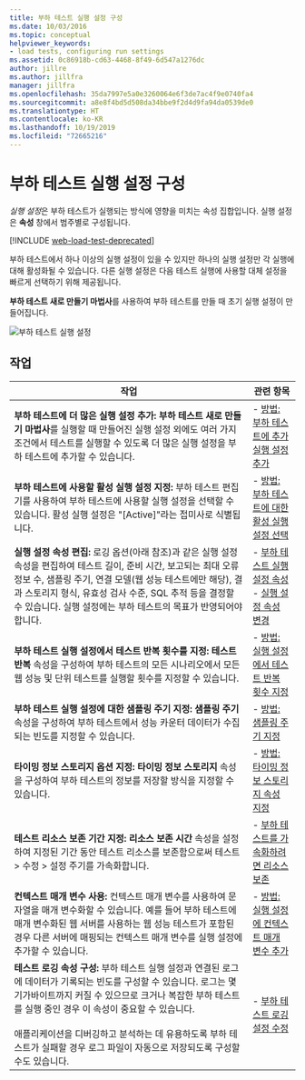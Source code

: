 ```yaml
---
title: 부하 테스트 실행 설정 구성
ms.date: 10/03/2016
ms.topic: conceptual
helpviewer_keywords:
- load tests, configuring run settings
ms.assetid: 0c86918b-cd63-4468-8f49-6d547a1276dc
author: jillre
ms.author: jillfra
manager: jillfra
ms.openlocfilehash: 35da7997e5a0e3260064e6f3de7ac4f9e0740fa4
ms.sourcegitcommit: a8e8f4bd5d508da34bbe9f2d4d9fa94da0539de0
ms.translationtype: HT
ms.contentlocale: ko-KR
ms.lasthandoff: 10/19/2019
ms.locfileid: "72665216"
---
```

# <a name="configure-load-test-run-settings"></a>부하 테스트 실행 설정 구성

*실행 설정*은 부하 테스트가 실행되는 방식에 영향을 미치는 속성 집합입니다. 실행 설정은 **속성** 창에서 범주별로 구성됩니다.

[!INCLUDE [web-load-test-deprecated](includes/web-load-test-deprecated.md)]

부하 테스트에서 하나 이상의 실행 설정이 있을 수 있지만 하나의 실행 설정만 각 실행에 대해 활성화될 수 있습니다. 다른 실행 설정은 다음 테스트 실행에 사용할 대체 설정을 빠르게 선택하기 위해 제공됩니다.

**부하 테스트 새로 만들기 마법사**를 사용하여 부하 테스트를 만들 때 초기 실행 설정이 만들어집니다.

![부하 테스트 실행 설정](../test/media/loadtestrunsettings.png)

## <a name="tasks"></a>작업

|작업|관련 항목|
|-|-|
|**부하 테스트에 더 많은 실행 설정 추가:** **부하 테스트 새로 만들기 마법사**를 실행할 때 만들어진 실행 설정 외에도 여러 가지 조건에서 테스트를 실행할 수 있도록 더 많은 실행 설정을 부하 테스트에 추가할 수 있습니다.|-   [방법: 부하 테스트에 추가 실행 설정 추가](../test/how-to-add-additional-run-settings-to-a-load-test.md)|
|**부하 테스트에 사용할 활성 실행 설정 지정:** 부하 테스트 편집기를 사용하여 부하 테스트에 사용할 실행 설정을 선택할 수 있습니다. 활성 실행 설정은 "[Active]"라는 접미사로 식별됩니다.|-   [방법: 부하 테스트에 대한 활성 실행 설정 선택](../test/how-to-select-the-active-run-setting-for-a-load-test.md)|
|**실행 설정 속성 편집:** 로깅 옵션(아래 참조)과 같은 실행 설정 속성을 편집하여 테스트 길이, 준비 시간, 보고되는 최대 오류 정보 수, 샘플링 주기, 연결 모델(웹 성능 테스트에만 해당), 결과 스토리지 형식, 유효성 검사 수준, SQL 추적 등을 결정할 수 있습니다. 실행 설정에는 부하 테스트의 목표가 반영되어야 합니다.|-   [부하 테스트 실행 설정 속성](../test/load-test-run-settings-properties.md)<br />-   [실행 설정 속성 변경](../test/load-test-run-settings-properties.md#change-run-setting-properties)|
|**부하 테스트 실행 설정에서 테스트 반복 횟수를 지정:** **테스트 반복** 속성을 구성하여 부하 테스트의 모든 시나리오에서 모든 웹 성능 및 단위 테스트를 실행할 횟수를 지정할 수 있습니다.|-   [방법: 실행 설정에서 테스트 반복 횟수 지정](../test/how-to-specify-the-number-of-test-iterations-in-a-load-test.md)|
|**부하 테스트 실행 설정에 대한 샘플링 주기 지정:** **샘플링 주기** 속성을 구성하여 부하 테스트에서 성능 카운터 데이터가 수집되는 빈도를 지정할 수 있습니다.|-   [방법: 샘플링 주기 지정](../test/how-to-specify-the-sample-rate-for-a-load-test.md)|
|**타이밍 정보 스토리지 옵션 지정:** **타이밍 정보 스토리지** 속성을 구성하여 부하 테스트의 정보를 저장할 방식을 지정할 수 있습니다.|-   [방법: 타이밍 정보 스토리지 속성 지정](../test/how-to-specify-the-timing-details-storage-property-for-a-load-test.md)|
|**테스트 리소스 보존 기간 지정:** **리소스 보존 시간** 속성을 설정하여 지정된 기간 동안 테스트 리소스를 보존함으로써 테스트 > 수정 > 설정 주기를 가속화합니다.|-   [부하 테스트를 가속화하려면 리소스 보존](/azure/devops/test/load-test/getting-started-with-performance-testing?view=vsts)|
|**컨텍스트 매개 변수 사용:** 컨텍스트 매개 변수를 사용하여 문자열을 매개 변수화할 수 있습니다. 예를 들어 부하 테스트에 매개 변수화된 웹 서버를 사용하는 웹 성능 테스트가 포함된 경우 다른 서버에 매핑되는 컨텍스트 매개 변수를 실행 설정에 추가할 수 있습니다.|-   [방법: 실행 설정에 컨텍스트 매개 변수 추가](../test/how-to-add-context-parameters-to-a-load-test-run-setting.md)|
|**테스트 로깅 속성 구성:** 부하 테스트 실행 설정과 연결된 로그에 데이터가 기록되는 빈도를 구성할 수 있습니다. 로그는 몇 기가바이트까지 커질 수 있으므로 크거나 복잡한 부하 테스트를 실행 중인 경우 이 속성이 중요할 수 있습니다.<br /><br /> 애플리케이션을 디버깅하고 분석하는 데 유용하도록 부하 테스트가 실패할 경우 로그 파일이 자동으로 저장되도록 구성할 수도 있습니다.|-   [부하 테스트 로깅 설정 수정](../test/modify-load-test-logging-settings.md)|